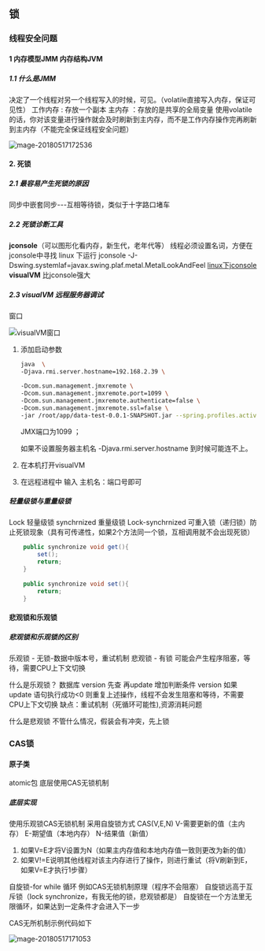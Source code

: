 ## 锁

### 线程安全问题

#### 1 内存模型JMM 内存结构JVM

##### 1.1 什么是JMM
决定了一个线程对另一个线程写入的时候，可见。（volatile直接写入内存，保证可见性）
工作内存 :  存放一个副本
主内存 ：存放的是共享的全局变量
使用volatile的话，你对该变量进行操作就会及时刷新到主内存，而不是工作内存操作完再刷新到主内存（不能完全保证线程安全问题）

![mage-20180517172536](/var/folders/2_/0h_7yf652lx_9h3cmnbds8vw0000gn/T/abnerworks.Typora/image-201805171725364.png)

#### 2. 死锁
##### 2.1 最容易产生死锁的原因

同步中嵌套同步---互相等待锁，类似于十字路口堵车

##### 2.2 死锁诊断工具
**jconsole**（可以图形化看内存，新生代，老年代等）
线程必须设置名词，方便在jconsole中寻找
linux 下运行 jconsole -J-Dswing.systemlaf=javax.swing.plaf.metal.MetalLookAndFeel 
[linux下jconsole](https://blog.csdn.net/jwcjlu/article/details/41546233)
**visualVM** 比jconsole强大

##### 2.3 **visualVM** 远程服务器调试

窗口

![visualVM窗口](https://img-blog.csdn.net/20170720190626486?watermark/2/text/aHR0cDovL2Jsb2cuY3Nkbi5uZXQvbHVvc2FpMTk5MTAxMDM=/font/5a6L5L2T/fontsize/400/fill/I0JBQkFCMA==/dissolve/70/gravity/Center)

1. 添加启动参数

   ```sh
   java  \
   -Djava.rmi.server.hostname=192.168.2.39 \

   -Dcom.sun.management.jmxremote \
   -Dcom.sun.management.jmxremote.port=1099 \
   -Dcom.sun.management.jmxremote.authenticate=false \
   -Dcom.sun.management.jmxremote.ssl=false \
   -jar /root/app/data-test-0.0.1-SNAPSHOT.jar --spring.profiles.active=dev  >nohup 2>&1 & 
   ```

   JMX端口为1099 ；

   如果不设置服务器主机名 -Djava.rmi.server.hostname 到时候可能连不上。

2. 在本机打开visualVM

3. 在远程进程中 输入 主机名：端口号即可

##### 轻量级锁与重量级锁

Lock 轻量级锁
synchrnized 重量级锁
Lock-synchrnized 可重入锁（递归锁）防止死锁现象（具有可传递性，如果2个方法同一个锁，互相调用就不会出现死锁）

```JAVA
    public synchronize void get(){
        set();
        return;
    }
    
    public synchronize void set(){
        return;
    }
```
#### 悲观锁和乐观锁

##### 悲观锁和乐观锁的区别
乐观锁 - 无锁-数据中版本号，重试机制
悲观锁 - 有锁 可能会产生程序阻塞，等待，需要CPU上下文切换

什么是乐观锁？
数据库 version
先查 再update 增加判断条件 version 
如果 update 语句执行成功<0 则重复上述操作，线程不会发生阻塞和等待，不需要CPU上下文切换
缺点：重试机制（死循环可能性),资源消耗问题

什么是悲观锁
不管什么情况，假装会有冲突，先上锁

### CAS锁
#### 原子类
atomic包 底层使用CAS无锁机制

##### 底层实现
使用乐观锁CAS无锁机制 采用自旋锁方式
CAS(V,E,N) 
V-需要更新的值（主内存）
E-期望值（本地内存）
N-结果值（新值）

1. 如果V=E才将V设置为N（如果主内存值和本地内存值一致则更改为新的值）
2. 如果V!=E说明其他线程对该主内存进行了操作，则进行重试（将V刷新到E，如果V=E才执行1步骤）

自旋锁-for while 循环 例如CAS无锁机制原理（程序不会阻塞）
自旋锁远高于互斥锁（lock synchronize，有我无他的锁，悲观锁都是）
自旋锁在一个方法里无限循环，如果达到一定条件才会进入下一步

CAS无所机制示例代码如下

![mage-20180517171053](/var/folders/2_/0h_7yf652lx_9h3cmnbds8vw0000gn/T/abnerworks.Typora/image-201805171710537.png)